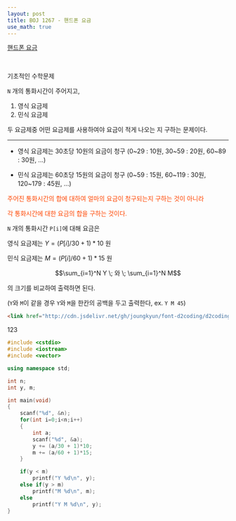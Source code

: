 ```yaml
---
layout: post
title: BOJ 1267 - 핸드폰 요금
use_math: true
---
```


[핸드폰 요금](https://www.acmicpc.net/problem/1267)  

<br>

기초적인 수학문제

`N` 개의 통화시간이 주어지고, 

1. 영식 요금제  
2. 민식 요금제   

  
두 요금제중 어떤 요금제를 사용하여야 요금이 적게 나오는 지 구하는 문제이다.

---


- 영식 요금제는 30초당 10원의 요금이 청구 (0~29 : 10원, 30~59 : 20원, 60~89 : 30원, ...)

- 민식 요금제는 60초당 15원의 요금이 청구 (0~59 : 15원, 60~119 : 30원, 120~179 : 45원, ...)

  
<span style="color:	#FF4500">
주어진 통화시간의 합에 대하여 얼마의 요금이 청구되는지 구하는 것이 아니라</span>

<span style="color:	#FF4500">각 통화시간에 대한 요금의 합을 구하는 것이다.</span>

  

`N` 개의 통화시간 `P[i]`에 대해 요금은

  

영식 요금제는 $Y = (P[i] / 30 + 1) * 10$ 원

민식 요금제는 $M = (P[i] / 60 + 1) * 15$ 원

$$\sum_{i=1}^N Y \; 와 \;  \sum_{i=1}^N M$$ 

의 크기를 비교하여 출력하면 된다.


  

(`Y`와 `M`이 같을 경우 `Y`와 `M`을 한칸의 공백을 두고 출력한다, ex. `Y M 45`)

``` html
<link href="http://cdn.jsdelivr.net/gh/joungkyun/font-d2coding/d2coding.css" rel="stylesheet" type="text/css">
```
123
  
``` cpp
#include <cstdio>
#include <iostream>
#include <vector>

using namespace std;

int n;
int y, m;

int main(void)
{
    scanf("%d", &n);
    for(int i=0;i<n;i++)
    {
        int a;
        scanf("%d", &a);
        y += (a/30 + 1)*10;
        m += (a/60 + 1)*15;
    }

    if(y < m)
        printf("Y %d\n", y);
    else if(y > m)
        printf("M %d\n", m);
    else
        printf("Y M %d\n", y);
}
```
